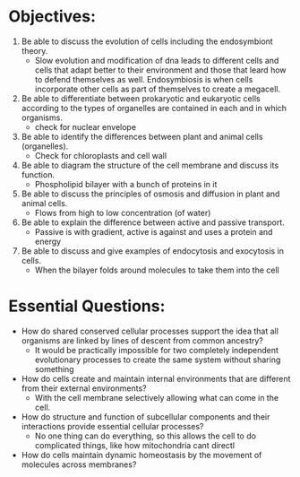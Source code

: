 # Objectives:

1.  Be able to discuss the evolution of cells including the endosymbiont theory.
	- Slow evolution and modification of dna leads to different cells and cells that adapt better to their environment and those that leard how to defend themselves as well. Endosymbiosis is when cells incorporate other cells as part of themselves to create a megacell.
2.  Be able to differentiate between prokaryotic and eukaryotic cells according to the types of organelles are contained in each and in which organisms.
	- check for nuclear envelope
3.  Be able to identify the differences between plant and animal cells (organelles).
	- Check for chloroplasts and cell wall
4.  Be able to diagram the structure of the cell membrane and discuss its function.
	- Phospholipid bilayer with a bunch of proteins in it
5.  Be able to discuss the principles of osmosis and diffusion in plant and animal cells.
	- Flows from high to low concentration (of water)
6.  Be able to explain the difference between active and passive transport.
	- Passive is with gradient, active is against and uses a protein and energy
7.  Be able to discuss and give examples of endocytosis and exocytosis in cells.
	- When the bilayer folds around molecules to take them into the cell

# Essential Questions:

- How do shared conserved cellular processes support the idea that all organisms are linked by lines of descent from common ancestry?
	- It would be practically impossible for two completely independent evolutionary processes to create the same system without sharing something
- How do cells create and maintain internal environments that are different from their external environments?
	- With the cell membrane selectively allowing what can come in the cell.
- How do structure and function of subcellular components and their interactions provide essential cellular processes?
	- No one thing can do everything, so this allows the cell to do complicated things, like how mitochondria cant directl
- How do cells maintain dynamic homeostasis by the movement of molecules across membranes?